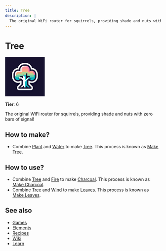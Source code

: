 ```yaml
---
title: Tree
description: |
  The original WiFi router for squirrels, providing shade and nuts with zero bars of signal!
---
```

# Tree

![](../images/item.tree.png)

**Tier**: 6

The original WiFi router for squirrels, providing shade and nuts with zero bars of signal!

## How to make?

* Combine [Plant](/wiki/elements/plant) and [Water](/wiki/elements/water) to make [Tree](/wiki/elements/tree). This process is known as [Make Tree](/wiki/recipes/make-tree).

## How to use?

* Combine [Tree](/wiki/elements/tree) and [Fire](/wiki/elements/fire) to make [Charcoal](/wiki/elements/charcoal). This process is known as [Make Charcoal](/wiki/recipes/make-charcoal).
* Combine [Tree](/wiki/elements/tree) and [Wind](/wiki/elements/wind) to make [Leaves](/wiki/elements/leaves). This process is known as [Make Leaves](/wiki/recipes/make-leaves).

## See also

* [Games](/wiki/games)
* [Elements](/wiki/elements)
* [Recipes](/wiki/recipes)
* [Wiki](/wiki/index)
* [Learn](/learn/index)